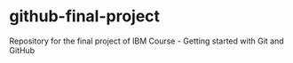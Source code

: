 # github-final-project
Repository for the final project of IBM Course - Getting started with Git and GitHub
